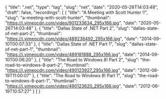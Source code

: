 {
  "title": ".net",
  "type": "tag",
  "slug": "net",
  "date": "2020-05-26T14:03:48",
  "draft": false,
  "recordings": [
    {
      "title": "A Meeting with Scott Hunter !!",
      "slug": "a-meeting-with-scott-hunter",
      "thumbnail": "https://i.vimeocdn.com/video/901233634_295x166.jpg",
      "date": "2020-05-26T14:03:48"
    },
    {
      "title": "Dallas State of .NET Part 2",
      "slug": "dallas-state-of-net-part-2",
      "thumbnail": "https://i.vimeocdn.com/video/489236492_295x166.jpg",
      "date": "2014-09-10T00:07:33"
    },
    {
      "title": "Dallas State of .NET Part 1",
      "slug": "dallas-state-of-net-part-1",
      "thumbnail": "https://i.vimeocdn.com/video/489181888_295x166.jpg",
      "date": "2014-09-10T00:06:20"
    },
    {
      "title": "The Road to Windows 8! Part 2",
      "slug": "the-road-to-windows-8-part-2",
      "thumbnail": "https://i.vimeocdn.com/video/490123927_295x166.jpg",
      "date": "2012-06-19T11:00:07"
    },
    {
      "title": "The Road to Windows 8! Part 1",
      "slug": "the-road-to-windows-8-part-1",
      "thumbnail": "https://i.vimeocdn.com/video/490123620_295x166.jpg",
      "date": "2012-06-19T10:57:27"
    }
  ]
}